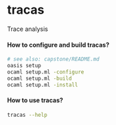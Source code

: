 # tracas
Trace analysis

#### How to configure and build tracas?
```bash
# see also: capstone/README.md
oasis setup
ocaml setup.ml -configure
ocaml setup.ml -build
ocaml setup.ml -install
```

#### How to use tracas?
```bash
tracas --help
```
